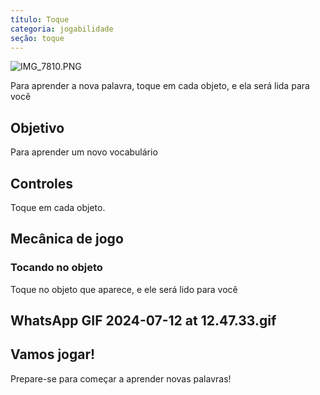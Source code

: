 ```yaml
---
título: Toque
categoria: jogabilidade
seção: toque
---
```

![IMG_7810.PNG](https://help.Studycat.com/hc/article_attachments/34782105723161)

Para aprender a nova palavra, toque em cada objeto, e ela será lida para você

## Objetivo

Para aprender um novo vocabulário

## Controles

Toque em cada objeto.

## Mecânica de jogo

### Tocando no objeto

Toque no objeto que aparece, e ele será lido para você

## WhatsApp GIF 2024-07-12 at 12.47.33.gif

## Vamos jogar!

Prepare-se para começar a aprender novas palavras!